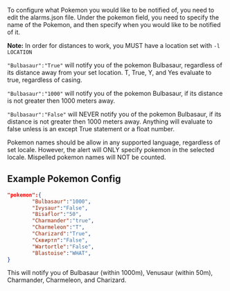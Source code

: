 To configure what Pokemon you would like to be notified of, you need to edit the alarms.json file. Under the pokemon field, you need to specify the name of the Pokemon, and then specify when you would like to be notified of it.

**Note:** In order for distances to work, you MUST have a location set with `-l LOCATION`

`"Bulbasaur":"True"` will notify you of the pokemon Bulbasaur, regardless of its distance away from your set location. T, True, Y, and Yes evaluate to true, regardless of casing.

`"Bulbasaur":"1000"` will notify you of the pokemon Bulbasaur, if its distance is not greater then 1000 meters away. 

`"Bulbasaur":"False"` will NEVER notify you of the pokemon Bulbasaur, if its distance is not greater then 1000 meters away. Anything will evaluate to false unless is an except True statement or a float number.

Pokemon names should be allow in any supported language, regardless of set locale. However, the alert will ONLY specify pokemon in the selected locale. Mispelled pokemon names will NOT be counted.

## Example Pokemon Config 
```json
"pokemon":{
		"Bulbasaur":"1000",
		"Ivysaur":"False",
		"Bisaflor":"50",
		"Charmander":"true",
		"Charmeleon":"T",
		"Charizard":"True",
		"Сквиртл":"False",
		"Wartortle":"False",
		"Blastoise":"WHAT",
}
```

This will notify you of Bulbasaur (within 1000m), Venusaur (within 50m), Charmander, Charmeleon, and Charizard. 
